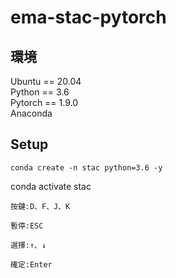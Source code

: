 # ema-stac-pytorch

## 環境
Ubuntu == 20.04  
Python == 3.6  
Pytorch == 1.9.0  
Anaconda


## Setup
	conda create -n stac python=3.6 -y  
  conda activate stac  
	
	按鍵:D、F、J、K

	暫停:ESC

	選擇:↑、↓

	確定:Enter
